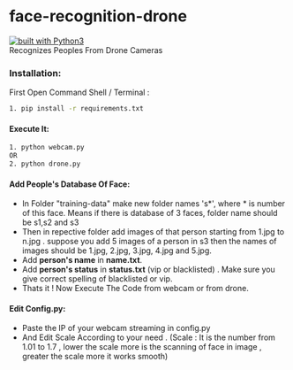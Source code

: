 # face-recognition-drone
[![built with Python3](https://img.shields.io/badge/built%20with-Python3-red.svg)](https://www.python.org/)<br>
Recognizes Peoples From Drone Cameras<br>
### Installation:
First Open Command Shell / Terminal :

```bash
1. pip install -r requirements.txt
```
#### Execute It:
```bash
1. python webcam.py
OR
2. python drone.py
```
#### Add People's Database Of Face:
  - In Folder "training-data" make new folder names 's*', where * is number of this face. Means if there is database of 3 faces, folder name should be s1,s2 and s3
  - Then in repective folder add images of that person starting from 1.jpg to n.jpg . suppose you add 5 images of a person in s3 then the names of images should be 1.jpg, 2.jpg, 3.jpg, 4.jpg and 5.jpg.
  - Add **person's name** in **name.txt**.
  - Add **person's status** in **status.txt** (vip or blacklisted) . Make sure you give correct spelling of blacklisted or vip.
  - Thats it ! Now Execute The Code from webcam or from drone.

#### Edit Config.py:
  - Paste the IP of your webcam streaming in config.py
  - And Edit Scale According to your need . (Scale : It is the number from 1.01 to 1.7 , lower the scale more is the scanning of face in image , greater the scale more it works smooth)
